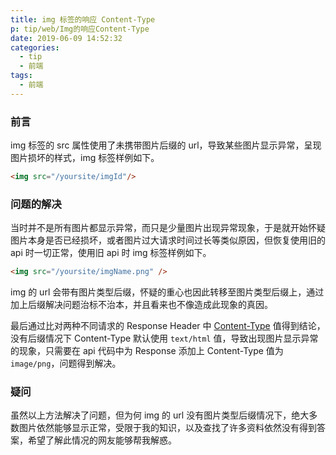 ```yaml
---
title: img 标签的响应 Content-Type
p: tip/web/Img的响应Content-Type
date: 2019-06-09 14:52:32
categories: 
  - tip
  - 前端
tags:
  - 前端
---
```


### 前言

img 标签的 src 属性使用了未携带图片后缀的 url，导致某些图片显示异常，呈现图片损坏的样式，img 标签样例如下。

```html
<img src="/yoursite/imgId"/>
```

### 问题的解决

当时并不是所有图片都显示异常，而只是少量图片出现异常现象，于是就开始怀疑图片本身是否已经损坏，或者图片过大请求时间过长等类似原因，但恢复使用旧的 api 时一切正常，使用旧 api 时 img 标签样例如下。

```html
<img src="/yoursite/imgName.png" />
```

img 的 url 会带有图片类型后缀，怀疑的重心也因此转移至图片类型后缀上，通过加上后缀解决问题治标不治本，并且看来也不像造成此现象的真因。

最后通过比对两种不同请求的 Response Header 中 [Content-Type](https://developer.mozilla.org/zh-CN/docs/Web/HTTP/Basics_of_HTTP/MIME_types) 值得到结论，没有后缀情况下 Content-Type 默认使用 `text/html` 值，导致出现图片显示异常的现象，只需要在 api 代码中为 Response 添加上 Content-Type 值为 `image/png`，问题得到解决。

### 疑问

虽然以上方法解决了问题，但为何 img 的 url 没有图片类型后缀情况下，绝大多数图片依然能够显示正常，受限于我的知识，以及查找了许多资料依然没有得到答案，希望了解此情况的网友能够帮我解惑。